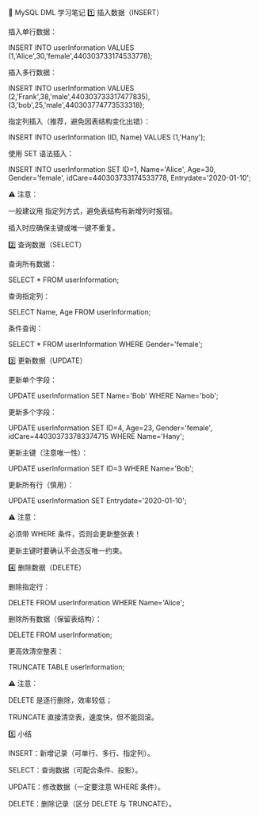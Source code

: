 📘 MySQL DML 学习笔记
1️⃣ 插入数据（INSERT）

插入单行数据：

INSERT INTO userInformation 
VALUES (1,'Alice',30,'female',440303733174533778);


插入多行数据：

INSERT INTO userInformation 
VALUES
(2,'Frank',38,'male',440303733317477835),
(3,'bob',25,'male',440303774773533318);


指定列插入（推荐，避免因表结构变化出错）：

INSERT INTO userInformation (ID, Name)
VALUES (1,'Hany');


使用 SET 语法插入：

INSERT INTO userInformation 
SET ID=1, Name='Alice', Age=30, Gender='female', 
    idCare=440303733174533778, Entrydate='2020-01-10';


⚠ 注意：

一般建议用 指定列方式，避免表结构有新增列时报错。

插入时应确保主键或唯一键不重复。

2️⃣ 查询数据（SELECT）

查询所有数据：

SELECT * FROM userInformation;


查询指定列：

SELECT Name, Age FROM userInformation;


条件查询：

SELECT * FROM userInformation WHERE Gender='female';

3️⃣ 更新数据（UPDATE）

更新单个字段：

UPDATE userInformation 
SET Name='Bob' 
WHERE Name='bob';


更新多个字段：

UPDATE userInformation 
SET ID=4, Age=23, Gender='female', 
    idCare=440303733783374715 
WHERE Name='Hany';


更新主键（注意唯一性）：

UPDATE userInformation 
SET ID=3 
WHERE Name='Bob';


更新所有行（慎用）：

UPDATE userInformation 
SET Entrydate='2020-01-10';


⚠ 注意：

必须带 WHERE 条件，否则会更新整张表！

更新主键时要确认不会违反唯一约束。

4️⃣ 删除数据（DELETE）

删除指定行：

DELETE FROM userInformation 
WHERE Name='Alice';


删除所有数据（保留表结构）：

DELETE FROM userInformation;


更高效清空整表：

TRUNCATE TABLE userInformation;


⚠ 注意：

DELETE 是逐行删除，效率较低；

TRUNCATE 直接清空表，速度快，但不能回滚。

5️⃣ 小结

INSERT：新增记录（可单行、多行、指定列）。

SELECT：查询数据（可配合条件、投影）。

UPDATE：修改数据（一定要注意 WHERE 条件）。

DELETE：删除记录（区分 DELETE 与 TRUNCATE）。

